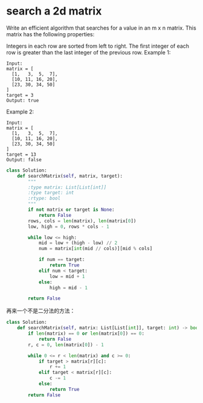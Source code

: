 # search a 2d matrix

Write an efficient algorithm that searches for a value in an m x n matrix. This matrix has the following properties:

Integers in each row are sorted from left to right.
The first integer of each row is greater than the last integer of the previous row.
Example 1:
```
Input:
matrix = [
  [1,   3,  5,  7],
  [10, 11, 16, 20],
  [23, 30, 34, 50]
]
target = 3
Output: true
```
Example 2:
```
Input:
matrix = [
  [1,   3,  5,  7],
  [10, 11, 16, 20],
  [23, 30, 34, 50]
]
target = 13
Output: false
```

```python
class Solution:
    def searchMatrix(self, matrix, target):
        """
        :type matrix: List[List[int]]
        :type target: int
        :rtype: bool
        """
        if not matrix or target is None:
            return False
        rows, cols = len(matrix), len(matrix[0])
        low, high = 0, rows * cols - 1

        while low <= high:
            mid = low + (high - low) // 2
            num = matrix[int(mid // cols)][mid % cols]

            if num == target:
                return True
            elif num < target:
                low = mid + 1
            else:
                high = mid - 1

        return False
```

再来一个不是二分法的方法：
```Python
class Solution:
    def searchMatrix(self, matrix: List[List[int]], target: int) -> bool:
        if len(matrix) == 0 or len(matrix[0]) == 0:
            return False
        r, c = 0, len(matrix[0]) - 1

        while 0 <= r < len(matrix) and c >= 0:
            if target > matrix[r][c]:
                r += 1
            elif target < matrix[r][c]:
                c -= 1
            else:
                return True
        return False
```
